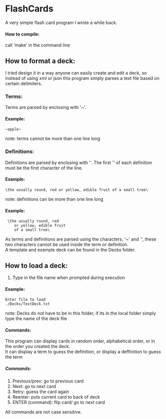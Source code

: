 # FlashCards
A very simple flash card program I wrote a while back. 

#### How to compile:
call 'make' in the command line

## How to format a deck:
I tried design it in a way anyone can easily create and edit a deck, so instead of using xml or json this program simply parses a text file based on certain delimiters.
  
### Terms:
Terms are parsed by enclosing with '~'.  
#### Example:  
    ~apple~  
note: terms cannot be more than one line long  
  
### Definitions:
Definitions are parsed by enclosing with '\'. The first '\' of each definition must be the first character of the line.  
#### Example:
    \the usually round, red or yellow, edible fruit of a small tree\  
note: definitions can be more than one line long
#### Example:  
     \the usually round, red  
        or yellow, edible fruit  
        of a small tree\  
        
As terms and definitions are parsed using the characters, '~' and '\', these two characters cannot be used inside the term or definition.  
A template and example deck can be found in the Decks folder.  
  
  
## How to load a deck:
1) Type in the file name when prompted during execution  
#### Example:
    Enter file to load  
    ./Decks/TestDeck.txt  
note: Decks do not have to be in this folder, if its in the local folder simply type the name of the deck file  

#### Commands:
This program can display cards in random order, alphabetical order, or in the order you created the deck.  
It can display a term to guess the definition, or display a deffinition to guess the term  

##### Commands:
1) Previous/prev: go to previous card  
2) Next: go to next card  
3) Retry: guess the card again  
4) Reenter: puts current card to back of deck  
5) ENTER (command): flip card/ go to next card  
  
All commands are not case sensitive. 
